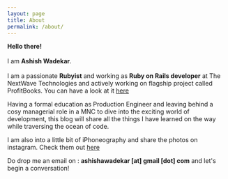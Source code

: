 ```yaml
---
layout: page
title: About
permalink: /about/
---
```

**Hello there!**<br><br>
I am **Ashish Wadekar**.<br><br> I am a passionate **Rubyist** and working as **Ruby on Rails developer** at The NextWave Technologies and actively working on flagship project called ProfitBooks. You can have a look at it [here](http://www.profitbooks.net)

Having a formal education as Production Engineer and leaving behind a cosy managerial role in a MNC to dive into the exciting world of development, this blog will share all the things I have learned on the way while traversing the ocean of code.

I am also into a little bit of iPhoneography and share the photos on instagram. Check them out [here](http://www.instagram.com/ashishwadekar)

Do drop me an email on : **ashishawadekar [at] gmail [dot] com** and let's begin a conversation!